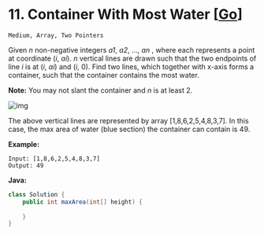 # 11. Container With Most Water [[Go](https://github.com/Apollo4634/LeetCode/blob/master/src/array/ContainerWithMostWater.java)]

``Medium, Array, Two Pointers``

Given *n* non-negative integers *a1*, *a2*, ..., *an* , where each represents a point at coordinate (*i*, *ai*). *n* vertical lines are drawn such that the two endpoints of line *i* is at (*i*, *ai*) and (*i*, 0). Find two lines, which together with x-axis forms a container, such that the container contains the most water.

**Note:** You may not slant the container and *n* is at least 2.

 

![img](https://s3-lc-upload.s3.amazonaws.com/uploads/2018/07/17/question_11.jpg)

The above vertical lines are represented by array [1,8,6,2,5,4,8,3,7]. In this case, the max area of water (blue section) the container can contain is 49.



**Example:**

```
Input: [1,8,6,2,5,4,8,3,7]
Output: 49
```
**Java:**
```java
class Solution {
    public int maxArea(int[] height) {
        
    }
}
```
